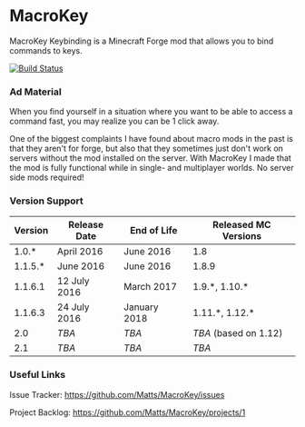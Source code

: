 # MacroKey
MacroKey Keybinding is a Minecraft Forge mod that allows you to bind commands to keys.

[![Build Status](https://ci.mattsmeets.com/buildStatus/icon?job=MacroKey&build=38)](https://ci.mattsmeets.com/job/MacroKey/38/)

### Ad Material
When you find yourself in a situation where you want to be able to access a command fast, you may realize you can be 1 click away.

One of the biggest complaints I have found about macro mods in the past is that they aren't for forge, but also that they sometimes just don't work on servers without the mod installed on the server. With MacroKey I made that the mod is fully functional while in single- and multiplayer worlds. No server side mods required!

### Version Support
|   Version   |   Release Date   |   End of Life   |  Released MC Versions |
|-------------|------------------|-----------------|-----------------------|
| 1.0.*       | April 2016       | June 2016       | 1.8                   |
| 1.1.5.*     | June 2016        | June 2016       | 1.8.9                 |
| 1.1.6.1     | 12 July 2016     | March 2017      | 1.9.\*, 1.10.\*       |
| 1.1.6.3     | 24 July 2016     | January 2018    | 1.11.\*, 1.12.\*      |
| 2.0         | *TBA*            | *TBA*           | *TBA* (based on 1.12) |
| 2.1         | *TBA*            | *TBA*           | *TBA*                 |

### Useful Links
Issue Tracker: https://github.com/Matts/MacroKey/issues

Project Backlog: https://github.com/Matts/MacroKey/projects/1
